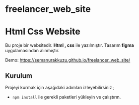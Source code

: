 # freelancer_web_site
# Html Css Website

Bu proje bir websitedir.  **Html , css** ile yazılmıştır. 
Tasarım **figma** uygulamasından alınmıştır.

Demo: https://semanurakkuzu.github.io/freelancer_web_site/

## Kurulum

Projeyi kurmak için aşağıdaki adımları izleyebilirsiniz ;

 - `npm install` ile gerekli paketleri yükleyin ve çalıştırın.
